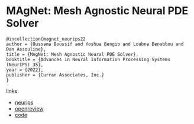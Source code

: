 # MAgNet: Mesh Agnostic Neural PDE Solver

```
@incollection{magnet_neurips22
author = {Oussama Boussif and Yoshua Bengio and Loubna Benabbou and Dan Assouline},
title = {MAgNet: Mesh Agnostic Neural PDE Solver},
booktitle = {Advances in Neural Information Processing Systems (NeurIPS) 35},
year = {2022},
publisher = {Curran Associates, Inc.}
}
```

links
- [neurips](https://nips.cc/Conferences/2022/Schedule?showEvent=52976)
- [openreview](https://openreview.net/forum?id=bx2roi8hca8)
- [code](https://github.com/jaggbow/magnet)
